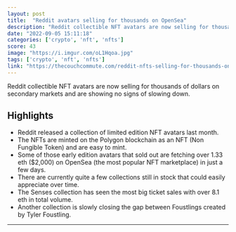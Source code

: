 ```yaml
---
layout: post
title:  "Reddit avatars selling for thousands on OpenSea"
description: "Reddit collectible NFT avatars are now selling for thousands of dollars on secondary markets and are showing no signs of slowing down."
date: "2022-09-05 15:11:18"
categories: ['crypto', 'nft', 'nfts']
score: 43
image: "https://i.imgur.com/oL1Hqoa.jpg"
tags: ['crypto', 'nft', 'nfts']
link: "https://thecouchcommute.com/reddit-nfts-selling-for-thousands-on-opensea/?n"
---
```


Reddit collectible NFT avatars are now selling for thousands of dollars on secondary markets and are showing no signs of slowing down.

## Highlights

- Reddit released a collection of limited edition NFT avatars last month.
- The NFTs are minted on the Polygon blockchain as an NFT (Non Fungible Token) and are easy to mint.
- Some of those early edition avatars that sold out are fetching over 1.33 eth ($2,000) on OpenSea (the most popular NFT marketplace) in just a few days.
- There are currently quite a few collections still in stock that could easily appreciate over time.
- The Senses collection has seen the most big ticket sales with over 8.1 eth in total volume.
- Another collection is slowly closing the gap between Foustlings created by Tyler Foustling.

---
